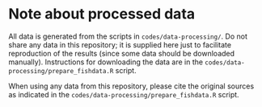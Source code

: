 # Note about processed data

All data is generated from the scripts in `codes/data-processing/`. Do not share any data in this repository; it is supplied here just to facilitate reproduction of the results (since some data should be downloaded manually). Instructions for downloading the data are in the `codes/data-processing/prepare_fishdata.R` script.

When using any data from this repository, please cite the original sources as indicated in the `codes/data-processing/prepare_fishdata.R` script.